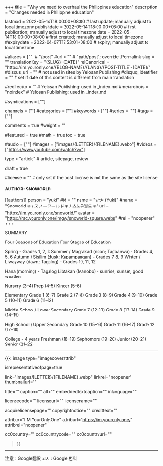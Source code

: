 +++
title = "Why we need to overhaul the Philippines education"
description = "Changes needed in Philippine education"

lastmod = 2022-05-14T18:00:00+08:00                 # last update; manually adjust to local timezone
publishdate = 2022-05-14T18:00:00+08:00             # first publication; manually adjust to local timezone
date = 2022-05-14T18:00:00+08:00                    # first created; manually adjust to local timezone
#expirydate = 2022-04-07T17:53:01+08:00              # expiry; manually adjust to local timezone

#aliases = [""]                                        # "/post"
#url = ""                                              # "path/post"; override .Permalink
slug = ""
translationKey = "{SLUG}-{DATE}"
relCanonical = "https://im.youronly.one/{BLOG-NAME}/{LANG}/{POST-TITLE}-{DATE}/"
#disqus_url = ""                                       # not used in sites by Yelosan Publishing
#disquq_identifier = ""                                # set if date of this content is different from main translation

#redirectto = ""                                       # Yelosan Publishing: used in _index.md
#metarobots = "noindex"                                # Yelosan Publishing: used in _index.md

#syndications = [""]

channels = [""]
#categories = [""]
#keywords = [""]
#series = [""]
#tags = [""]

comments = true
#weight = ""

#featured = true
#math = true
toc = true

#audio = [""]
#images = ["images/{LETTER}/{FILENAME}.webp"]
#videos = ["https://www.youtube.com/watch?v="]

type = "article"                                             # article, sitepage, review

draft = true

#license = ""                                          # only set if the post license is not the same as the site license

#### AUTHOR: SNOWORLD ####
[[authors]]
  person = "yuki"
  #id = ""
  name = "ᜌᜓᜃᜒ (Yuki)"
  #name = "Snoworld ❄️ / スノーワールド ❄️ / 스노우월드 ❄️"
  url = "https://im.youronly.one/snoworld/"
  avatar = "https://rsc.youronly.one/img/y/snoworld-square.webp"
  #rel = "noopener"
+++

SUMMARY

<!--more-->

<!-- RESEARCH: https://en.wikipedia.org/wiki/List_of_Philippine_mythological_figures -->
<!-- RESEARCH: https://en.wikipedia.org/wiki/Philippine_mythology -->

Four Seasons of Education
Four Stages of Education

Spring - Grades  1,  2,  3
Summer / Magrakad (noon; Tagbanwa) - Grades  4,  5,  6
Autumn / Sisilim (dusk; Kapampangan) - Grades  7,  8,  9
Winter / Liwayway (dawn; Tagalog) - Grades 10, 11, 12

Hana (morning) - Tagalog
Libtakan (Manobo) - sunrise, sunset, good weather

Nursery (3–4)
Prep (4–5)
Kinder (5–6)

Elementary
Grade 1 (6–7)
Grade 2 (7–8)
Grade 3 (8–9)
Grade 4 (9–10)
Grade 5 (10–11)
Grade 6 (11–12)

Middle School / Lower Secondary
Grade 7 (12–13)
Grade 8 (13–14)
Grade 9 (14–15)

High School / Upper Secondary
Grade 10 (15–16)
Grade 11 (16–17)
Grade 12 (17–18)

College - 4 years
Freshman (18–19)
Sophomore (19–20)
Junior (20–21)
Senior (21–22)

---

{{< image
  type="imagecoverattrib"

  isrepresentativeofpage=true

  link="images/{LETTER}/{FILENAME}.webp"
  linkrel="noopener"
  thumbnailurl=""

  title=""
  caption=""
  alt=""
  embeddedtextcaption=""
  inlanguage=""

  licensecode=""
  licenseurl=""
  licensename=""

  acquirelicensepage=""
  copyrightnotice=""
  credittext=""

  attribto="I'M YourOnly.One"
  attriburl="https://im.youronly.one/"
  attribrel="noopener"

  cc0country=""
  cc0countrycode=""
  cc0countryurl=""
>}}

---

注意：Google翻訳
고시 : Google 번역
